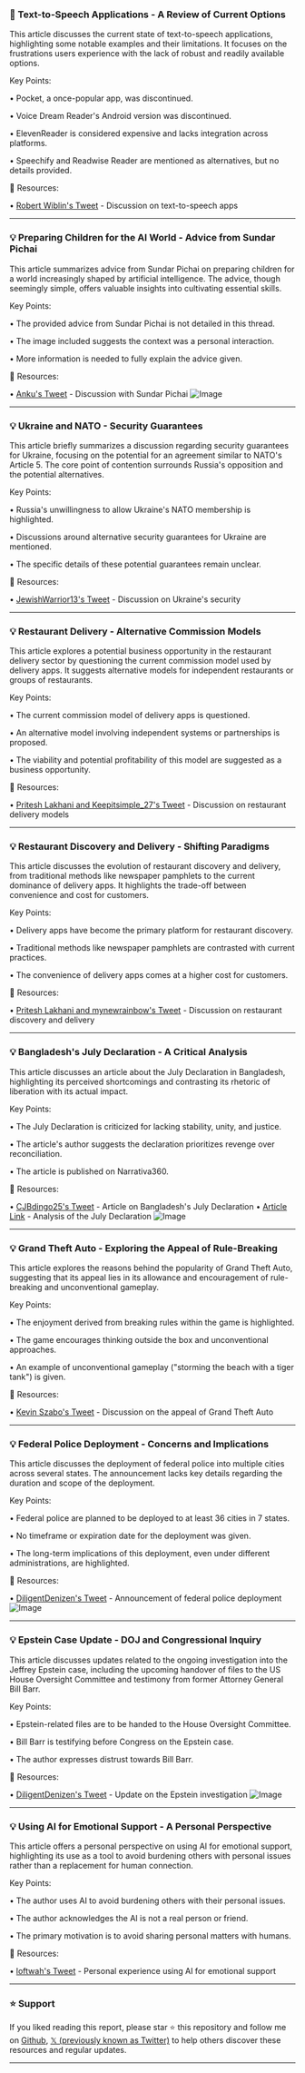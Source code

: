 ### 🤖 Text-to-Speech Applications - A Review of Current Options

This article discusses the current state of text-to-speech applications, highlighting some notable examples and their limitations.  It focuses on the frustrations users experience with the lack of robust and readily available options.

Key Points:

• Pocket, a once-popular app, was discontinued.


• Voice Dream Reader's Android version was discontinued.


• ElevenReader is considered expensive and lacks integration across platforms.


• Speechify and Readwise Reader are mentioned as alternatives, but no details provided.

🔗 Resources:

• [Robert Wiblin's Tweet](https://x.com/robertwiblin/status/1957736533961912435) - Discussion on text-to-speech apps


---

### 💡 Preparing Children for the AI World - Advice from Sundar Pichai

This article summarizes advice from Sundar Pichai on preparing children for a world increasingly shaped by artificial intelligence.  The advice, though seemingly simple, offers valuable insights into cultivating essential skills.

Key Points:

•  The provided advice from Sundar Pichai is not detailed in this thread.


• The image included suggests the context was a personal interaction.


•  More information is needed to fully explain the advice given.

🔗 Resources:

• [Anku's Tweet](https://x.com/theaieducatorx/status/1957724185964204313) - Discussion with Sundar Pichai
![Image](https://pbs.twimg.com/media/Gys7xKkWEAUWFzC?format=jpg&name=small)


---

### 💡 Ukraine and NATO - Security Guarantees

This article briefly summarizes a discussion regarding security guarantees for Ukraine, focusing on the potential for an agreement similar to NATO's Article 5.  The core point of contention surrounds Russia's opposition and the potential alternatives.

Key Points:

• Russia's unwillingness to allow Ukraine's NATO membership is highlighted.


•  Discussions around alternative security guarantees for Ukraine are mentioned.


• The specific details of these potential guarantees remain unclear.


🔗 Resources:

• [JewishWarrior13's Tweet](https://x.com/JewishWarrior13/status/1957733034871894233) - Discussion on Ukraine's security


---

### 💡 Restaurant Delivery - Alternative Commission Models

This article explores a potential business opportunity in the restaurant delivery sector by questioning the current commission model used by delivery apps.  It suggests alternative models for independent restaurants or groups of restaurants.


Key Points:

• The current commission model of delivery apps is questioned.


•  An alternative model involving independent systems or partnerships is proposed.


• The viability and potential profitability of this model are suggested as a business opportunity.

🔗 Resources:

• [Pritesh Lakhani and Keepitsimple_27's Tweet](https://x.com/Keepitsimple_27/status/1957716517254230353) - Discussion on restaurant delivery models


---

### 💡 Restaurant Discovery and Delivery - Shifting Paradigms

This article discusses the evolution of restaurant discovery and delivery, from traditional methods like newspaper pamphlets to the current dominance of delivery apps.  It highlights the trade-off between convenience and cost for customers.


Key Points:

• Delivery apps have become the primary platform for restaurant discovery.


• Traditional methods like newspaper pamphlets are contrasted with current practices.


• The convenience of delivery apps comes at a higher cost for customers.


🔗 Resources:

• [Pritesh Lakhani and mynewrainbow's Tweet](https://x.com/mynewrainbow/status/1957724696826507530) - Discussion on restaurant discovery and delivery


---

### 💡 Bangladesh's July Declaration - A Critical Analysis

This article discusses an article about the July Declaration in Bangladesh, highlighting its perceived shortcomings and contrasting its rhetoric of liberation with its actual impact.

Key Points:

• The July Declaration is criticized for lacking stability, unity, and justice.


• The article's author suggests the declaration prioritizes revenge over reconciliation.


• The article is published on Narrativa360.

🔗 Resources:

• [CJBdingo25's Tweet](https://x.com/CJBdingo25/status/1957732730898112684) - Article on Bangladesh's July Declaration
• [Article Link](https://narrativa360.com/the-july-declaration-and-the-war-on-memory-bangladesh-at-the-crossroads/) -  Analysis of the July Declaration
![Image](https://pbs.twimg.com/media/GytDZNvWkAAZPxu?format=jpg&name=small)


---

### 💡 Grand Theft Auto - Exploring the Appeal of Rule-Breaking

This article explores the reasons behind the popularity of Grand Theft Auto, suggesting that its appeal lies in its allowance and encouragement of rule-breaking and unconventional gameplay.

Key Points:

• The enjoyment derived from breaking rules within the game is highlighted.


•  The game encourages thinking outside the box and unconventional approaches.


•  An example of unconventional gameplay ("storming the beach with a tiger tank") is given.

🔗 Resources:

• [Kevin Szabo's Tweet](https://x.com/KevinSzabo14/status/1957732432725049493) - Discussion on the appeal of Grand Theft Auto


---

### 💡 Federal Police Deployment - Concerns and Implications

This article discusses the deployment of federal police into multiple cities across several states.  The announcement lacks key details regarding the duration and scope of the deployment.


Key Points:

•  Federal police are planned to be deployed to at least 36 cities in 7 states.


•  No timeframe or expiration date for the deployment was given.


• The long-term implications of this deployment, even under different administrations, are highlighted.

🔗 Resources:

• [DiligentDenizen's Tweet](https://x.com/DiligentDenizen/status/1957556331100914127) - Announcement of federal police deployment
![Image](https://pbs.twimg.com/amplify_video_thumb/1957549396381327362/img/4ChCaow-mZZi04HF.jpg)


---

### 💡 Epstein Case Update - DOJ and Congressional Inquiry

This article discusses updates related to the ongoing investigation into the Jeffrey Epstein case, including the upcoming handover of files to the US House Oversight Committee and testimony from former Attorney General Bill Barr.

Key Points:

• Epstein-related files are to be handed to the House Oversight Committee.


• Bill Barr is testifying before Congress on the Epstein case.


• The author expresses distrust towards Bill Barr.

🔗 Resources:

• [DiligentDenizen's Tweet](https://x.com/DiligentDenizen/status/1957549942500929974) - Update on the Epstein investigation
![Image](https://pbs.twimg.com/media/GyqdTIuXMAMKuGH?format=jpg&name=small)


---

### 💡 Using AI for Emotional Support - A Personal Perspective

This article offers a personal perspective on using AI for emotional support, highlighting its use as a tool to avoid burdening others with personal issues rather than a replacement for human connection.

Key Points:

• The author uses AI to avoid burdening others with their personal issues.


•  The author acknowledges the AI is not a real person or friend.


• The primary motivation is to avoid sharing personal matters with humans.

🔗 Resources:

• [loftwah's Tweet](https://x.com/loftwah/status/1957729443364970896) - Personal experience using AI for emotional support


---

### ⭐️ Support

If you liked reading this report, please star ⭐️ this repository and follow me on [Github](https://github.com/Drix10), [𝕏 (previously known as Twitter)](https://x.com/DRIX_10_) to help others discover these resources and regular updates.

---